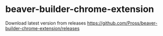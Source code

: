 # beaver-builder-chrome-extension

Download latest version from releases https://github.com/Pross/beaver-builder-chrome-extension/releases
